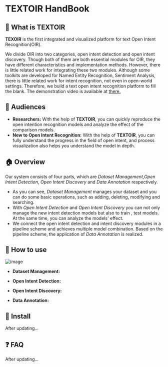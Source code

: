 # TEXTOIR HandBook

## :pushpin: What is TEXTOIR
**TEXOIR** is the first integrated and visualized platform for text Open Intent Recognition(OIR). 

We divide OIR into two categories, open intent detection and open intent discovery. Though both of them are both essential modules for OIR, they have different characteristics and implementation methods. However, there is little related work for integrating these two modules. Although some toolkits are developed for Named Entity Recognition, Sentiment Analysis, there is little related work for intent recognition, not even in open-world settings. Therefore, we build a text open intent recognition platform to fill the blank. The demonstration video is available at [there.](https://github.com/XTenLee/TEXTOIR)

## :couple: Audiences

* **Researchers:** With the help of **TEXTOIR**, you can quickly reproduce the open intention recognition models and analyze the effect of the comparison models.
* **New to Open Intent Recognition:** With the help of **TEXTOIR**, you can fully understand the progress in the field of open intent, and process visualization also helps you understand the model in depth.

## :house:  Overview
Our system consists of four parts, which are *Dataset Management*,*Open Intent Detection*, *Open Intent Discovery* and *Data Annotation* respectively. 
* As you can see, *Dataset Management* manages your dataset and you can do some basic operations, such as adding, deleting, modifying and searching.
* With *Open Intent Detection* and *Open Intent Discovery* you can not only manage the new intent detection models but also to train , test models. At the same time, you can analyze the models' effect. 
* We connect the open intent detection and intent discovery modules in a pipeline scheme and achieves multiple model combination. Based on the pipeline scheme, the application of *Data Annotation* is realized.

## :loudspeaker: How to use
![image](https://github.com/XTenLee/TEXTOIR/blob/main/image/handbook.png)
* **Dataset Management:**

* **Open Intent Detection:**
* **Open Intent Discovery:**
* **Data Annotation:**
## :hammer: Install

After updating...

## :question: FAQ

After updating...
  
